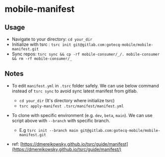 # mobile-manifest

## Usage

- Navigate to your directory: `cd your_dir`
- Initialize with tsrc : `tsrc init git@gitlab.com:gotecq-mobile/mobile-manifest.git`
- Sync repos: `tsrc sync && cp -rf mobile-consumer/_/. mobile-consumer && rm -rf mobile-consumer/_`

## Notes

- To edit `manifest.yml` in `.tsrc` folder safely. We can use below command instead of `tsrc sync` to avoid sync latest manifest from gitlab.

  - `cd your_dir` (It's directory where initialize tsrc)
  - `tsrc apply-manifest .tsrc/manifest/manifest.yml`

- To clone with specific environment (e.g. `dev`, `beta`, `main`). We can use script above with `--branch` with specific branch.
  - E.g `tsrc init --branch main git@gitlab.com:gotecq-mobile/mobile-manifest.git`

- ref: [https://dmerejkowsky.github.io/tsrc/guide/manifest](https://dmerejkowsky.github.io/tsrc/guide/manifest/)
